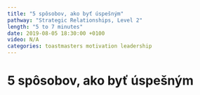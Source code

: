 ```yaml
---
title: "5 spôsobov, ako byť úspešným"
pathway: "Strategic Relationships, Level 2"
length: "5 to 7 minutes"
date: 2019-08-05 18:30:00 +0100
video: N/A
categories: toastmasters motivation leadership
---
```


# 5 spôsobov, ako byť úspešným


[//]: # (Used references)
[brain-decisions]: https://bgr.com/2019/03/06/brain-decision-study-free-will/
